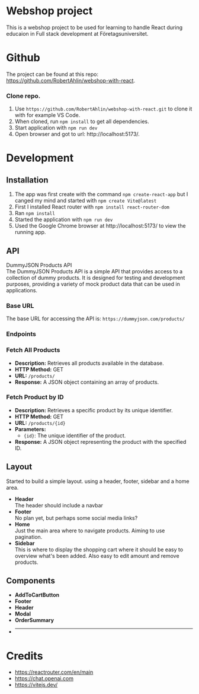 # Webshop project
This is a webshop project to be used for learning to handle React during educaion in Full stack development at Företagsuniversitet.

# Github
The project can be found at this repo: https://github.com/RobertAhlin/webshop-with-react.

### Clone repo.
1. Use ```https://github.com/RobertAhlin/webshop-with-react.git``` to clone it with for example VS Code.
2. When cloned, run ```npm install``` to get all dependencies.
3. Start application with ```npm run dev```
4. Open browser and got to url: http://localhost:5173/.

# Development
## Installation
1. The app was first create with the command ```npm create-react-app``` but I canged my mind and started with ```npm create Vite@latest```
2. First I installed React router with ```npm install react-router-dom```
3. Ran ```npm install```
4. Started the application with ```npm run dev```
5. Used the Google Chrome browser at http://localhost:5173/ to view the running app.

## API
DummyJSON Products API  
The DummyJSON Products API is a simple API that provides access to a collection of dummy products. It is designed for testing and development purposes, providing a variety of mock product data that can be used in applications.

### Base URL
The base URL for accessing the API is: ```https://dummyjson.com/products/```

### Endpoints

### Fetch All Products
- **Description:** Retrieves all products available in the database.
- **HTTP Method:** GET
- **URL:** `/products/`
- **Response:** A JSON object containing an array of products.

### Fetch Product by ID
- **Description:** Retrieves a specific product by its unique identifier.
- **HTTP Method:** GET
- **URL:** `/products/{id}`
- **Parameters:**
  - `{id}`: The unique identifier of the product.
- **Response:** A JSON object representing the product with the specified ID.


## Layout
Started to build a simple layout. using a header, footer, sidebar and a home area.
- **Header**  
The header should include a navbar
- **Footer**  
No plan yet, but perhaps some social media links?
- **Home**  
Just the main area where to navigate products. Aiming to use pagination.
- **Sidebar**  
This is where to display the shopping cart where it should be easy to overview what's been added. Also easy to edit amount and remove products.

## Components
- **AddToCartButton**
- **Footer**
- **Header**
- **Modal**
- **OrderSummary**
- ****

# Credits
- https://reactrouter.com/en/main
- https://chat.openai.com
- https://vitejs.dev/